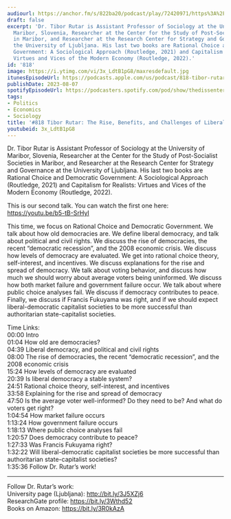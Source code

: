 ```yaml
---
audiourl: https://anchor.fm/s/822ba20/podcast/play/72420971/https%3A%2F%2Fd3ctxlq1ktw2nl.cloudfront.net%2Fstaging%2F2023-5-21%2F063fc893-f8cb-e85d-2c09-9e0541b0a5f6.m4a
draft: false
excerpt: 'Dr. Tibor Rutar is Assistant Professor of Sociology at the University of
  Maribor, Slovenia, Researcher at the Center for the Study of Post-Socialist Societies
  in Maribor, and Researcher at the Research Center for Strategy and Governance at
  the University of Ljubljana. His last two books are Rational Choice and Democratic
  Government: A Sociological Approach (Routledge, 2021) and Capitalism for Realists:
  Virtues and Vices of the Modern Economy (Routledge, 2022).'
id: '818'
image: https://i.ytimg.com/vi/3x_LdtB1pG8/maxresdefault.jpg
itunesEpisodeUrl: https://podcasts.apple.com/us/podcast/818-tibor-rutar-the-rise-benefits-and-challenges/id1451347236?i=1000623715156&uo=4
publishDate: 2023-08-07
spotifyEpisodeUrl: https://podcasters.spotify.com/pod/show/thedissenter/episodes/818-Tibor-Rutar-The-Rise--Benefits--and-Challenges-of-Liberal-Democracies-e260k5b
tags:
- Politics
- Economics
- Sociology
title: '#818 Tibor Rutar: The Rise, Benefits, and Challenges of Liberal Democracies'
youtubeid: 3x_LdtB1pG8
---
```

<div class="timelinks">

Dr. Tibor Rutar is Assistant Professor of Sociology at the University of Maribor, Slovenia, Researcher at the Center for the Study of Post-Socialist Societies in Maribor, and Researcher at the Research Center for Strategy and Governance at the University of Ljubljana. His last two books are Rational Choice and Democratic Government: A Sociological Approach (Routledge, 2021) and Capitalism for Realists: Virtues and Vices of the Modern Economy (Routledge, 2022).

This is our second talk. You can watch the first one here: https://youtu.be/b5-tB-SrHyI

This time, we focus on Rational Choice and Democratic Government. We talk about how old democracies are. We define liberal democracy, and talk about political and civil rights. We discuss the rise of democracies, the recent “democratic recession”, and the 2008 economic crisis. We discuss how levels of democracy are evaluated. We get into rational choice theory, self-interest, and incentives. We discuss explanations for the rise and spread of democracy. We talk about voting behavior, and discuss how much we should worry about average voters being uninformed. We discuss how both market failure and government failure occur. We talk about where public choice analyses fail. We discuss if democracy contributes to peace. Finally, we discuss if Francis Fukuyama was right, and if we should expect liberal-democratic capitalist societies to be more successful than authoritarian state-capitalist societies.

Time Links:  
<time>00:00</time> Intro  
<time>01:04</time> How old are democracies?  
<time>04:39</time> Liberal democracy, and political and civil rights  
<time>08:00</time> The rise of democracies, the recent “democratic recession”, and the 2008 economic crisis  
<time>15:24</time> How levels of democracy are evaluated  
<time>20:39</time> Is liberal democracy a stable system?  
<time>24:51</time> Rational choice theory, self-interest, and incentives  
<time>33:58</time> Explaining for the rise and spread of democracy  
<time>47:50</time> Is the average voter well-informed? Do they need to be? And what do voters get right?  
<time>1:04:54</time> How market failure occurs  
<time>1:13:24</time> How government failure occurs  
<time>1:18:13</time> Where public choice analyses fail  
<time>1:20:57</time> Does democracy contribute to peace?  
<time>1:27:33</time> Was Francis Fukuyama right?  
<time>1:32:22</time> Will liberal-democratic capitalist societies be more successful than authoritarian state-capitalist societies?  
<time>1:35:36</time> Follow Dr. Rutar’s work!

---

Follow Dr. Rutar’s work:  
University page (Ljubljana): http://bit.ly/3J5XZj6  
ResearchGate profile: https://bit.ly/3Wthd52  
Books on Amazon: https://bit.ly/3R0kAzA
</div>

